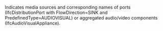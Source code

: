 ﻿Indicates media sources and corresponding names of ports (IfcDistributionPort with FlowDirection=SINK and PredefinedType=AUDIOVISUAL) or aggregated audio/video components (IfcAudioVisualAppliance).
